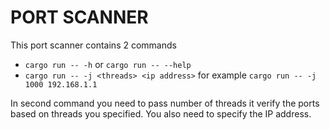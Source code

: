 # PORT SCANNER

This port scanner contains 2 commands

- `cargo run -- -h` or `cargo run -- --help`
- `cargo run -- -j <threads> <ip address>` for example `cargo run -- -j 1000 192.168.1.1`

In second command you need to pass number of threads it verify the ports based on threads you specified. You also need to specify the IP address.
